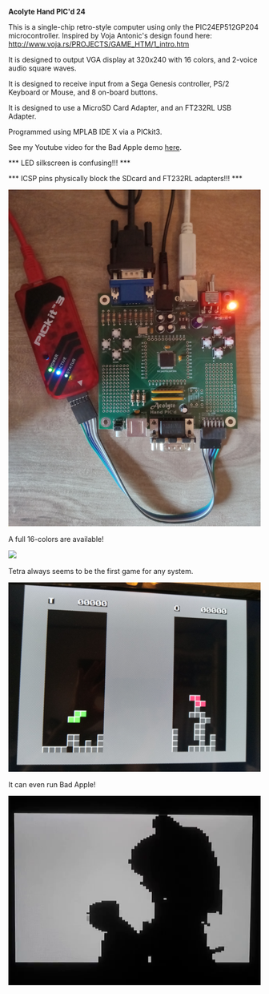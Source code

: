 <b>Acolyte Hand PIC'd 24</b>

This is a single-chip retro-style computer using only the PIC24EP512GP204 microcontroller.  Inspired by Voja Antonic's design found here:  http://www.voja.rs/PROJECTS/GAME_HTM/1_intro.htm

It is designed to output VGA display at 320x240 with 16 colors, and 2-voice audio square waves.

It is designed to receive input from a Sega Genesis controller, PS/2 Keyboard or Mouse, and 8 on-board buttons.

It is designed to use a MicroSD Card Adapter, and an FT232RL USB Adapter.

Programmed using MPLAB IDE X via a PICkit3.

See my Youtube video for the Bad Apple demo <a href="https://www.youtube.com/watch?v=rc4UsAqcSHg">here</a>.

*** LED silkscreen is confusing!!! ***

*** ICSP pins physically block the SDcard and FT232RL adapters!!! ***

<img src="Board.jpg">

A full 16-colors are available!

<img src="Bird.jpg">

Tetra always seems to be the first game for any system.

<img src="Tetra.jpg">

It can even run Bad Apple!

<img src="BadAppleFrame.bmp">

